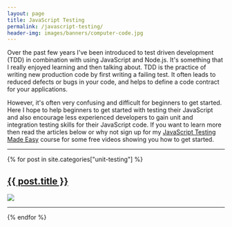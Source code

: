 ```yaml
---
layout: page
title: JavaScript Testing
permalink: /javascript-testing/
header-img: images/banners/computer-code.jpg
---
```


Over the past few years I've been introduced to test driven development (TDD) in combination with using JavaScript and Node.js. It's something that I really enjoyed learning and then talking about. TDD is the practice of writing new production code by first writing a failing test. It often leads to reduced defects or bugs in your code, and helps to define a code contract for your applications.

However, it's often very confusing and difficult for beginners to get started. Here I hope to help beginners to get started with testing their JavaScript and also encourage less experienced developers to gain unit and integration testing skills for their JavaScript code. If you want to learn more then read the articles below or why not sign up for my [JavaScript Testing Made Easy]({{site.url}}/courses/javascript-testing-made-easy) course for some free videos showing you how to get started.

---

{% for post in site.categories["unit-testing"] %}
<div class="post-preview">
    <a href="{{site.url}}/{{post.url}}">
        <h2 class="post-title">{{ post.title }}</h2>
        <img class="image" src="{{site.url}}/{{post.social-img}}" />
    </a>
    <hr />
</div>
{% endfor %}
